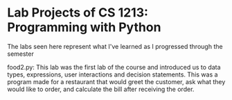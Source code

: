# Lab Projects of CS 1213: Programming with Python
The labs seen here represent what I've learned as I progressed through the semester

food2.py:
This lab was the first lab of the course and introduced us to data types, expressions, user interactions and decision statements. This was a program made for a restaurant that would greet the customer, ask what they would like to order, and calculate the bill after receiving the order. 
